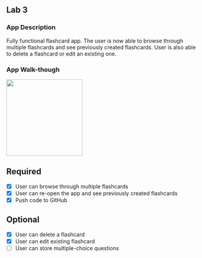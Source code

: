## Lab 3

### App Description
Fully functional flashcard app. The user is now able to browse through multiple flashcards and see previously created flashcards. User is also able to delete a flashcard or edit an existing one. 

### App Walk-though
<img src="http://g.recordit.co/4qfjFWOUID.gif" width=200><br>


## Required
- [x] User can browse through multiple flashcards
- [x] User can re-open the app and see previously created flashcards
- [x] Push code to GitHub
## Optional
- [x] User can delete a flashcard
- [x] User can edit existing flashcard
- [ ] User can store multiple-choice questions

